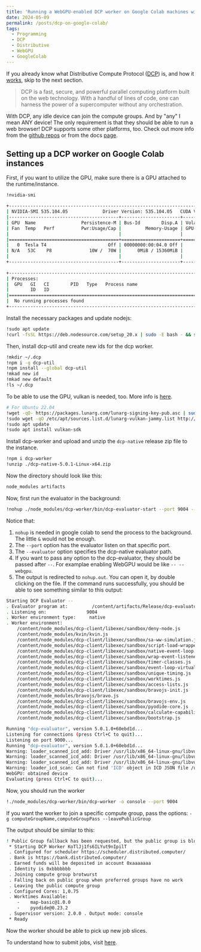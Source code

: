 ```yaml
---
title: 'Running a WebGPU-enabled DCP worker on Google Colab machines with WebGPU'
date: 2024-05-09
permalink: /posts/dcp-on-google-colab/
tags:
  - Programming
  - DCP
  - Distributive
  - WebGPU
  - GoogleColab
---
```


If you already know what Distributive Compute Protocol ([DCP](https://distributive.network/)) is, and how it [works](https://docs.dcp.dev/), skip to the next section.

> DCP is a fast, secure, and powerful parallel computing platform built on the web technology. With a handful of lines of code, one can harness the power of a supercomputer without any orchestration.

With DCP, any idle device can join the compute groups. And by "any" I mean ANY device! The only requirement is that they should be able to run a web browser! DCP supports some other platforms, too. Check out more info from the [github repos](https://github.com/Distributive-Network/) or from the docs [page](https://docs.dcp.dev/).

## Setting up a DCP worker on Google Colab instances

First, if you want to utilize the GPU, make sure there is a GPU attached to the runtime/instance.

```bash
!nvidia-smi

+---------------------------------------------------------------------------------------+
| NVIDIA-SMI 535.104.05             Driver Version: 535.104.05   CUDA Version: 12.2     |
|-----------------------------------------+----------------------+----------------------+
| GPU  Name                 Persistence-M | Bus-Id        Disp.A | Volatile Uncorr. ECC |
| Fan  Temp   Perf          Pwr:Usage/Cap |         Memory-Usage | GPU-Util  Compute M. |
|                                         |                      |               MIG M. |
|=========================================+======================+======================|
|   0  Tesla T4                       Off | 00000000:00:04.0 Off |                    0 |
| N/A   53C    P8              10W /  70W |      0MiB / 15360MiB |      0%      Default |
|                                         |                      |                  N/A |
+-----------------------------------------+----------------------+----------------------+
                                                                                         
+---------------------------------------------------------------------------------------+
| Processes:                                                                            |
|  GPU   GI   CI        PID   Type   Process name                            GPU Memory |
|        ID   ID                                                             Usage      |
|=======================================================================================|
|  No running processes found                                                           |
+---------------------------------------------------------------------------------------+
```

Install the necessary packages and update nodejs:

```bash
!sudo apt update
!curl -fsSL https://deb.nodesource.com/setup_20.x | sudo -E bash - && sudo apt-get install -y nodejs
```

Then, install dcp-util and create new ids for the dcp worker.

```bash
!mkdir ~/.dcp
!npm i -g dcp-util
!npm install --global dcp-util
!mkad new id
!mkad new default
!ls ~/.dcp
```

To be able to use the GPU, vulkan is needed, too.
More info is [here](https://vulkan.lunarg.com/doc/view/latest/linux/getting_started_ubuntu.html).

```bash
# For Ubuntu 22.04
!wget -qO- https://packages.lunarg.com/lunarg-signing-key-pub.asc | sudo tee /etc/apt/trusted.gpg.d/lunarg.asc
!sudo wget -qO /etc/apt/sources.list.d/lunarg-vulkan-jammy.list http://packages.lunarg.com/vulkan/lunarg-vulkan-jammy.list
!sudo apt update
!sudo apt install vulkan-sdk
```

Install dcp-worker and upload and unzip the `dcp-native` release zip file to the instance.

```bash
!npm i dcp-worker
!unzip ./dcp-native-5.0.1-Linux-x64.zip
```

Now the directory should look like this:

```bash
node_modules artifacts
```

Now, first run the evaluator in the background:

```bash
!nohup ./node_modules/dcp-worker/bin/dcp-evaluator-start --port 9004 --evaluator ./artifacts/Release/dcp-evaluator -- --webgpu &
```

Notice that:

1. `nohup` is needed in google colab to send the process to the background. The little `&` would not be enough.
2. The `--port` option has the evaluator listen on that specific port.
3. The `--evaluator` option specifies the dcp-native evaluator path.
4. If you want to pass any option to the dcp-evaluator, they should be passed after `--`. For examplae enabling WebGPU would be like `-- --webgpu`.
5. The output is redirected to `nohup.out`. You can open it, by double clicking on the file. If the command runs successfully, you should be able to see something similar to this output:

```bash
Starting DCP Evaluator -- 
. Evaluator program at:         /content/artifacts/Release/dcp-evaluator
. Listening on:               9004
. Worker environment type:     native
. Worker environment:      
    /content/node_modules/dcp-client/libexec/sandbox/deny-node.js
    /content/node_modules/kvin/kvin.js
    /content/node_modules/dcp-client/libexec/sandbox/sa-ww-simulation.js
    /content/node_modules/dcp-client/libexec/sandbox/script-load-wrapper.js
    /content/node_modules/dcp-client/libexec/sandbox/native-event-loop.js
    /content/node_modules/dcp-client/libexec/sandbox/wrap-event-listeners.js
    /content/node_modules/dcp-client/libexec/sandbox/timer-classes.js
    /content/node_modules/dcp-client/libexec/sandbox/event-loop-virtualization.js
    /content/node_modules/dcp-client/libexec/sandbox/unique-timing.js
    /content/node_modules/dcp-client/libexec/sandbox/worktimes.js
    /content/node_modules/dcp-client/libexec/sandbox/access-lists.js
    /content/node_modules/dcp-client/libexec/sandbox/bravojs-init.js
    /content/node_modules/bravojs/bravo.js
    /content/node_modules/dcp-client/libexec/sandbox/bravojs-env.js
    /content/node_modules/dcp-client/libexec/sandbox/pyodide-core.js
    /content/node_modules/dcp-client/libexec/sandbox/calculate-capabilities.js
    /content/node_modules/dcp-client/libexec/sandbox/bootstrap.js

Running "dcp-evaluator", version 5.0.1.0+60ebd1d...
Listening for connections (press Ctrl+C to quit)...
Listening on port 9000...
Running "dcp-evaluator", version 5.0.1.0+60ebd1d...
Warning: loader_scanned_icd_add: Driver /usr/lib/x86_64-linux-gnu/libvulkan_lvp.so supports Vulkan 1.1, but only supports loader interface version 4. Interface version 5 or newer required to support this version of Vulkan (Policy #LDP_DRIVER_7)
Warning: loader_scanned_icd_add: Driver /usr/lib/x86_64-linux-gnu/libvulkan_radeon.so supports Vulkan 1.2, but only supports loader interface version 4. Interface version 5 or newer required to support this version of Vulkan (Policy #LDP_DRIVER_7)
Warning: loader_scanned_icd_add: Driver /usr/lib/x86_64-linux-gnu/libvulkan_intel.so supports Vulkan 1.2, but only supports loader interface version 4. Interface version 5 or newer required to support this version of Vulkan (Policy #LDP_DRIVER_7)
Warning: loader_icd_scan: Can not find 'ICD' object in ICD JSON file /usr/share/vulkan/icd.d/nvidia_layers.json.  Skipping ICD JSON
WebGPU: obtained device
Evaluating (press Ctrl+C to quit)...
```

Now, you should run the worker

```bash
!./node_modules/dcp-worker/bin/dcp-worker -o console --port 9004
```

If you want the worker to join a specific compute group, pass the options:
`-g computeGroupName,computeGroupPass --leavePublicGroup`

The output should be similar to this:

```bash
! Public Group fallback has been requested, but the public group is blocked by local configuration
 * Starting DCP Worker KoTlJj1fs6ILYut9nIpilT
 . Configured for scheduler https://scheduler.distributed.computer/
 . Bank is https://bank.distributed.computer/
 . Earned funds will be deposited in account 0xaaaaaaa
 . Identity is 0xbbbbbbb
 . Joining compute group brotwurst
 . Falling back on public group when preferred groups have no work
 . Leaving the public compute group
 . Configured Cores: 1,0.75
 . Worktimes Available:
    -    map-basic@1.0.0
    -    pyodide@0.23.2
 . Supervisor version: 2.0.0 . Output mode: console
 * Ready
```

Now the worker should be able to pick up new job slices.

To understand how to submit jobs, visit [here](https://docs.dcp.dev/).
